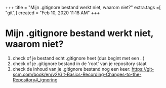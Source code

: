 +++
title = "Mijn .gitignore bestand werkt niet, waarom niet?"
extra.tags =[ "git",]
created = "Feb 10, 2020 11:18 AM"
+++
# Mijn .gitignore bestand werkt niet, waarom niet?
1. check of je bestand echt .gitignore heet (dus begint met een . )
2. check of je .gitignore bestand in de 'root' van je repository staat
3. check de inhoud van je .gitignore bestand nog een keer: https://git-scm.com/book/en/v2/Git-Basics-Recording-Changes-to-the-Repository#_ignoring